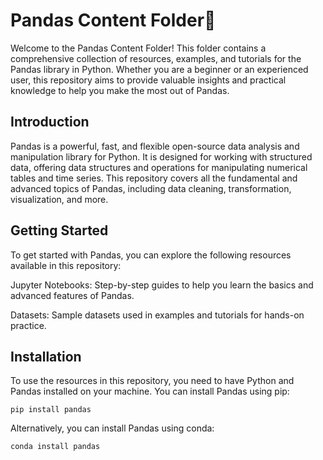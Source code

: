 # Pandas Content Folder🐼

Welcome to the Pandas Content Folder! This folder contains a comprehensive collection of resources, examples, and tutorials for the Pandas library in Python. Whether you are a beginner or an experienced user, this repository aims to provide valuable insights and practical knowledge to help you make the most out of Pandas.

## Introduction

Pandas is a powerful, fast, and flexible open-source data analysis and manipulation library for Python. It is designed for working with structured data, offering data structures and operations for manipulating numerical tables and time series. This repository covers all the fundamental and advanced topics of Pandas, including data cleaning, transformation, visualization, and more.

## Getting Started

To get started with Pandas, you can explore the following resources available in this repository:

Jupyter Notebooks: Step-by-step guides to help you learn the basics and advanced features of Pandas.

Datasets: Sample datasets used in examples and tutorials for hands-on practice.

## Installation

To use the resources in this repository, you need to have Python and Pandas installed on your machine. You can install Pandas using pip:

`pip install pandas`

Alternatively, you can install Pandas using conda:

`conda install pandas`
